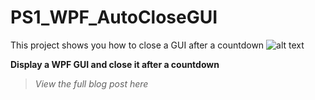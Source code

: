 # PS1_WPF_AutoCloseGUI
This project shows you how to close a GUI after a countdown
![alt text](https://github.com/damienvanrobaeys/PS1_WPF_AutoCloseGUI/tree/master/GIF/guiautoclose.gif)

**Display a WPF GUI and close it after a countdown**

> *View the full blog post here*

